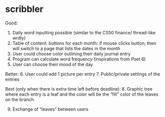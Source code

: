 scribbler
=========

Good: 
1. Daily word inputting possible (similar to the CS50 finance/ thread-like wrdly)
2. Table of content: buttons for each month: if mouse clicks button, then will switch to a page that lists the dates in the month
3. User could choose color outlining their daily journal entry	
4. Program can calculate word frequency (inspirations from Pset 6)
5. User can choose their mood of the day

Better:
6. User could add 1 picture per entry
7. Public/private settings of the entries

Best (only when there is extra time left before deadline):
8. Graphic tree where each entry is a leaf and the color will be the “fill” color of the leaves on the branch

9. Exchange of “leaves” between users

